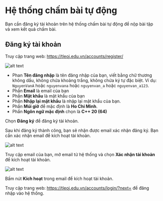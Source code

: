 # Hệ thống chấm bài tự động

Bạn cần đăng ký tài khoản trên hệ thống chấm bài tự động để nộp bài tập và xem kết quả chấm bài.

## Đăng ký tài khoản

Truy cập trang web: https://tleoj.edu.vn/accounts/register/

![alt text](image-1.png)

- Phan **Tên đăng nhập** là tên đăng nhập của bạn, viết bằng chữ thương không dấu, không chứa khoảng trắng, không chứa ký tự đặc biệt. Ví dụ: `NguyenVanA` hoặc `nguyenvana` hoặc `nguyenvan_a` hoặc `nguyenvan_a123`.
- Phần **Email** là email của bạn
- Phần **Mật khẩu** là mật khẩu của bạn
- Phần **Nhập lại mật khẩu** là nhập lại mật khẩu của bạn.
- Phần **Múi giờ** để mặc định là **Ho Chi Minh**.
- Phần **Ngôn ngữ mặc định** chọn là **C++ 20 (64)**

Chọn **Đăng ký** để đăng ký tài khoản.

Sau khi đăng ký thành công, bạn sẽ nhận được email xác nhận đăng ký. Bạn cần xác nhận email để kích hoạt tài khoản.

![alt text](image.png)

Truy cập email của bạn, mở email từ hệ thống và chọn **Xác nhận tài khoản** để kích hoạt tài khoản.

![alt text](image-2.png)

Bấm nút **Kích hoạt** trong email để kích hoạt tài khoản.

Truy cập trang web: https://tleoj.edu.vn/accounts/login/?next= để đăng nhập vào hệ thống.